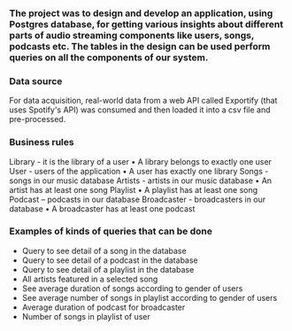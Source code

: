 ### The project was to design and develop an application, using Postgres database, for getting various insights about different parts of audio streaming components like users, songs, podcasts etc. The tables in the design can be used perform queries on all the components of our system.


### Data source
For  data acquisition,  real-world data from a web API called Exportify (that uses Spotify's API) was consumed and then loaded it into a csv file and pre-processed.

### Business rules
Library - it is the library of a user
• A library belongs to exactly one user
User - users of the application
• A user has exactly one library
Songs - songs in our music database
Artists - artists in our music database
• An artist has at least one song
Playlist
• A playlist has at least one song
Podcast – podcasts in our database
Broadcaster - broadcasters in our database
• A broadcaster has at least one podcast

### Examples of kinds of queries that can be done
- Query to see detail of a song in the database
- Query to see detail of a podcast in the database
- Query to see detail of a playlist in the database
- All artists featured in a selected song
- See average duration of songs according to gender of users
- See average number of songs in playlist according to gender of users
- Average duration of podcast for broadcaster
- Number of songs in playlist of user

